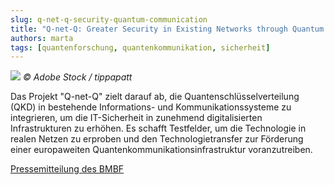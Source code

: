 ```yaml
---
slug: q-net-q-security-quantum-communication
title: "Q-net-Q: Greater Security in Existing Networks through Quantum Communication"
authors: marta
tags: [quantenforschung, quantenkommunikation, sicherheit]
---
```

![](https://www.forschung-it-sicherheit-kommunikationssysteme.de/projekte/q-net-q/qnetq-website-main/static/img/q-net-q.jpg)
*© Adobe Stock / tippapatt*

Das Projekt "Q-net-Q" zielt darauf ab, die Quantenschlüsselverteilung (QKD) in bestehende Informations- und Kommunikationssysteme zu integrieren, um die IT-Sicherheit in zunehmend digitalisierten Infrastrukturen zu erhöhen. Es schafft Testfelder, um die Technologie in realen Netzen zu erproben und den Technologietransfer zur Förderung einer europaweiten Quantenkommunikationsinfrastruktur voranzutreiben.

[Pressemitteilung des BMBF](https://www.forschung-it-sicherheit-kommunikationssysteme.de/projekte/q-net-q)
